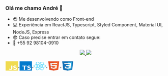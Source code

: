 ### Olá me chamo André 👋

- 😍 Me desenvolvendo como Front-end
- 💻 Experiência em ReactJS, Typescript, Styled Component, Material UI, NodeJS, Express
- 😎 Caso precise entrar em contato segue:
- 📱 +55 92 98104-0910

<div align="center">
  <a href="https://github.com/andresouza2">
  <img height="180em" src="https://github-readme-stats.vercel.app/api?username=andresouza2&show_icons=true&theme=merko&include_all_commits=true&count_private=true"/>
  <img height="180em" src="https://github-readme-stats.vercel.app/api/top-langs/?username=andresouza2&layout=compact&langs_count=7&theme=merko"/>
</div>
  <div style="display: inline_block"><br>
  <img align="center" alt="Rafa-Js" height="30" width="40" src="https://raw.githubusercontent.com/devicons/devicon/master/icons/javascript/javascript-plain.svg">
  <img align="center" alt="Rafa-Ts" height="30" width="40" src="https://raw.githubusercontent.com/devicons/devicon/master/icons/typescript/typescript-plain.svg">
  <img align="center" alt="Rafa-React" height="30" width="40" src="https://raw.githubusercontent.com/devicons/devicon/master/icons/react/react-original.svg">
  <img align="center" alt="Rafa-HTML" height="30" width="40" src="https://raw.githubusercontent.com/devicons/devicon/master/icons/html5/html5-original.svg">
  <img align="center" alt="Rafa-CSS" height="30" width="40" src="https://raw.githubusercontent.com/devicons/devicon/master/icons/css3/css3-original.svg">
